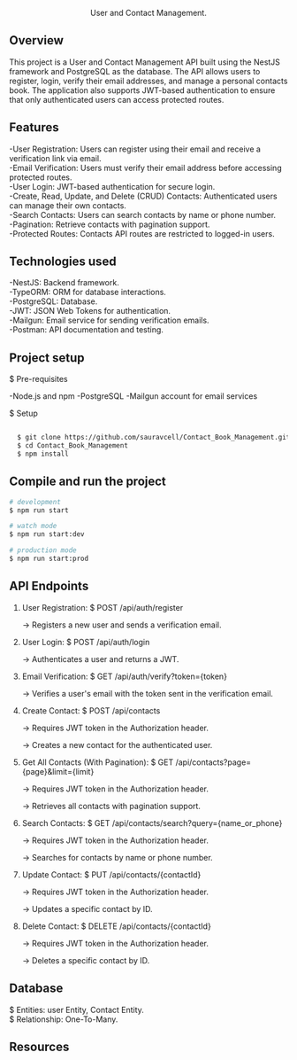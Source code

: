 

  <p align="center">User and Contact Management.</p>
    

<p>

## Overview

This project is a User and Contact Management API built using the NestJS framework and PostgreSQL as the database. The API allows users to register, login, verify their email addresses, and manage a personal contacts book. The application also supports JWT-based authentication to ensure that only authenticated users can access protected routes.

## Features

-User Registration: Users can register using their email and receive a verification link via email.<br>
-Email Verification: Users must verify their email address before accessing protected routes.<br>
-User Login: JWT-based authentication for secure login.<br>
-Create, Read, Update, and Delete (CRUD) Contacts: Authenticated users can manage their own contacts.<br>
-Search Contacts: Users can search contacts by name or phone number.<br>
-Pagination: Retrieve contacts with pagination support.<br>
-Protected Routes: Contacts API routes are restricted to logged-in users.<br>

## Technologies used

  -NestJS: Backend framework.<br>
  -TypeORM: ORM for database interactions.<br>
  -PostgreSQL: Database.<br>
  -JWT: JSON Web Tokens for authentication.<br>
  -Mailgun: Email service for sending verification emails.<br>
  -Postman: API documentation and testing.<br>

## Project setup

  $ Pre-requisites

  -Node.js and npm
  -PostgreSQL
  -Mailgun account for email services

  $ Setup

  ```bash

    $ git clone https://github.com/sauravcell/Contact_Book_Management.git
    $ cd Contact_Book_Management
    $ npm install 

  ```

## Compile and run the project

  ```bash
  # development
  $ npm run start
  
  # watch mode
  $ npm run start:dev
  
  # production mode
  $ npm run start:prod
  ```

## API Endpoints

1. User Registration:
  $ POST /api/auth/register

    -> Registers a new user and sends a verification email.

2. User Login:
  $ POST /api/auth/login

    -> Authenticates a user and returns a JWT.

3. Email Verification:
  $ GET /api/auth/verify?token={token}

    -> Verifies a user's email with the token sent in the verification email.

4. Create Contact:
  $ POST /api/contacts

    -> Requires JWT token in the Authorization header.

    -> Creates a new contact for the authenticated user.

5. Get All Contacts (With Pagination):
  $ GET /api/contacts?page={page}&limit={limit}

    -> Requires JWT token in the Authorization header.

    -> Retrieves all contacts with pagination support.

6. Search Contacts:
  $ GET /api/contacts/search?query={name_or_phone}
  
    -> Requires JWT token in the Authorization header.
  
    -> Searches for contacts by name or phone number.

7. Update Contact:
  $ PUT /api/contacts/{contactId}
  
    -> Requires JWT token in the Authorization header.
  
    -> Updates a specific contact by ID.

8. Delete Contact:
  $ DELETE /api/contacts/{contactId}
  
    -> Requires JWT token in the Authorization header.
  
    -> Deletes a specific contact by ID.

## Database

  $ Entities: user Entity, Contact Entity.<br>
  $ Relationship: One-To-Many.
  
## Resources
</p>


